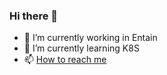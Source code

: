 ### Hi there 👋

- 🔭 I’m currently working in Entain
- 🌱 I’m currently learning K8S
- 📫 [How to reach me](https://www.giovannimetitieri.it/)

<!--
**GiovanniMet/GiovanniMet** is a ✨ _special_ ✨ repository because its `README.md` (this file) appears on your GitHub profile.

Here are some ideas to get you started:

- 🔭 I’m currently working on ...
- 🌱 I’m currently learning ...
- 👯 I’m looking to collaborate on ...
- 🤔 I’m looking for help with ...
- 💬 Ask me about ...
- 📫 How to reach me: ...
- 😄 Pronouns: ...
- ⚡ Fun fact: ...
-->
